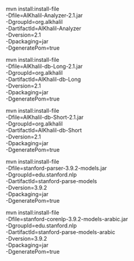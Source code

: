 mvn install:install-file \
   -Dfile=AlKhalil-Analyzer-2.1.jar \
   -DgroupId=org.alkhalil \
   -DartifactId=AlKhalil-Analyzer \
   -Dversion=2.1 \
   -Dpackaging=jar \
   -DgeneratePom=true
   
mvn install:install-file \
   -Dfile=AlKhalil-db-Long-2.1.jar \
   -DgroupId=org.alkhalil \
   -DartifactId=AlKhalil-db-Long \
   -Dversion=2.1 \
   -Dpackaging=jar \
   -DgeneratePom=true
   
mvn install:install-file \
   -Dfile=AlKhalil-db-Short-2.1.jar \
   -DgroupId=org.alkhalil \
   -DartifactId=AlKhalil-db-Short \
   -Dversion=2.1 \
   -Dpackaging=jar \
   -DgeneratePom=true
   
mvn install:install-file \
   -Dfile=stanford-parser-3.9.2-models.jar \
   -DgroupId=edu.stanford.nlp \
   -DartifactId=stanford-parse-models \
   -Dversion=3.9.2 \
   -Dpackaging=jar \
   -DgeneratePom=true
   

mvn install:install-file \
   -Dfile=stanford-corenlp-3.9.2-models-arabic.jar \
   -DgroupId=edu.stanford.nlp \
   -DartifactId=stanford-parse-models-arabic \
   -Dversion=3.9.2 \
   -Dpackaging=jar \
   -DgeneratePom=true